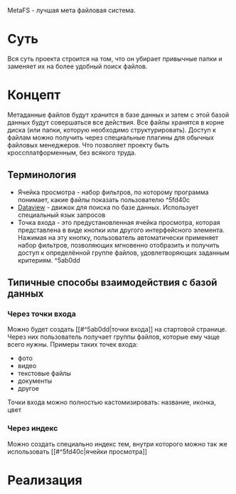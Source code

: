 MetaFS - лучшая мета файловая система.

# Суть

Вся суть проекта строится на том, что он убирает привычные папки и заменяет их на более удобный поиск файлов.  

# Концепт

Метаданные файлов будут хранится в базе данных и затем с этой базой данных будут совершаться все действия. Все файлы хранятся в корне диска (или папки, которую необходимо структурировать). Доступ к файлам можно получить через специальные плагины для обычных файловых менеджеров. Что позволяет проекту быть кроссплатформенным, без всякого труда. 

## Терминология

- Ячейка просмотра - набор фильтров, по которому программа понимает, какие файлы показать пользователю ^5fd40c
- [Dataview](https://blacksmithgu.github.io/obsidian-dataview/) - движок для поиска по базе данных. Использует специальный язык запросов 
- Точка входа - это предустановленная ячейка просмотра, которая представлена в виде кнопки или другого интерфейсного элемента. Нажимая на эту кнопку, пользователь автоматически применяет набор фильтров, позволяющих мгновенно отобразить и получить доступ к определённой группе файлов, удовлетворяющих заданным критериям.  ^5ab0dd

## Типичные способы взаимодействия с базой данных

### Через точки входа

Можно будет создать [[#^5ab0dd|точки входа]] на стартовой странице. Через них пользователь получает группы файлов, которые ему чаще всего нужны. Примеры таких точек входа:

- фото
- видео
- текстовые файлы
- документы
- другое

Точки входа можно полностью кастомизировать: название, иконка, цвет

### Через индекс

Можно создать специально индекс тем, внутри которого можно так же использовать [[#^5fd40c|ячейки просмотра]]

# Реализация
